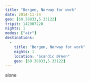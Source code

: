 ```yaml
---
title: "Bergen, Norway for work"
date: 2014-11-24
geo: [60.38833,5.33122]
tripit: 142007220
nights: 1
modes: ["air"]
destinations:
  -
    title: "Bergen, Norway for work"
    nights: 1
    location: "Scandic Ørnen"
    geo: [60.38833,5.33122]
---
```


alone
